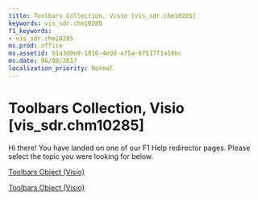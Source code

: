 ```yaml
---
title: Toolbars Collection, Visio [vis_sdr.chm10285]
keywords: vis_sdr.chm10285
f1_keywords:
- vis_sdr.chm10285
ms.prod: office
ms.assetid: 51a3d0e9-1816-4edd-a75a-6f517f1a58bc
ms.date: 06/08/2017
localization_priority: Normal
---
```



# Toolbars Collection, Visio [vis_sdr.chm10285]

Hi there! You have landed on one of our F1 Help redirector pages. Please select the topic you were looking for below.

[Toolbars Object (Visio)](http://msdn.microsoft.com/library/05a7736a-4655-de35-14fe-32e32fd1784d%28Office.15%29.aspx)

[Toolbars Object (Visio)](http://msdn.microsoft.com/library/722c5101-e5b3-452d-e484-e2e2fa4209eb.aspx)


